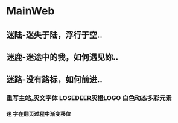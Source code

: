 # MainWeb
## 迷陆-迷失于陆，浮行于空..
## 迷鹿-迷途中的我，如何遇见妳..
## 迷路-没有路标，如何前进..


### 重写主站,灰文字体 LOSEDEER灰橙LOGO 白色动态多彩元素


#### 迷  字在翻页过程中渐变移位 
